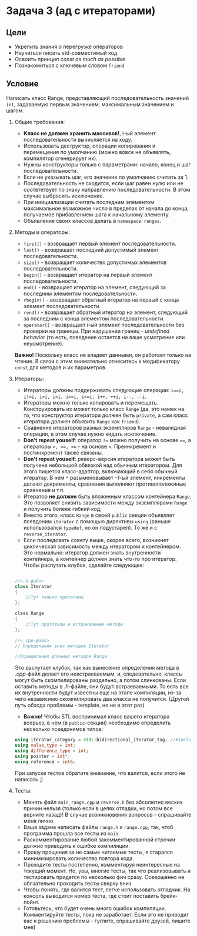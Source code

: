 # Задача 3 (ад с итераторами)
## Цели

- Укрепить знания о перегрузке операторов
- Научиться писать std-совместимый код
- Освоить принцип *const as much as possible*
- Познакомиться с ключевым словом `friend`

## Условие

Написать класс Range, представляющий последовательность значений `int`, задаваемую первым значением, максимальным значением и шагом.

1. Общие требования:
    - **Класс не должен хранить массивов!**, i-ый элемент последовательности вычисляется на ходу. 
    - Использовать деструктор, операции копирования и перемещения по умолчанию (можно вовсе не объявлять, компилятор сгенерирует их).
    - Нужны конструкторы только с параметрами: начало, конец и шаг последовательности. 
    - Если не указывать шаг, его значение по умолчанию считать за 1.
    - Последовательность не сходится, если шаг равен нулю или не соотвтетвует по знаку направлению последовательности. В этом случае выбросить исключение.
    - При инициализации считать последним элементом максимальное возможное число в пределах от начала до конца, получаемое прибавлением шага к начальному элементу.
    - Объявление своих классов делать в `namespace ranges`.
    
2. Методы и операторы:

    - `first()` - возвращает первый элемент последовательности.
    - `last()` - возвращает последний допустимый элемент последовательности.
    - `size()` - возвращает количество допустимых элементов последовательности.
    - `begin()` - возвращает итератор на первый элемент последовательности.
    - `end()` - возвращает итератор на элемент, следующий за последним элементом последовательности.
    - `rbegin()` - возвращает обратный итератор на первый с конца элемент последовательности. 
    - `rend()` - возвращает обратный итератор на элемент, следующий за последним с конца элементом последовательности.
    - `operator[]` - возвращает i-ый элемент последовательности без проверки на границы. При нарушении границ - *undefined behavior* (то есть, поведение остается на ваше усмотрение или неусмотрение).

    **Важно!** Поскольку класс не владеет данными, он работает только на чтение. В связи с этим внимательно отнеситесь к модификатору `const` для методов и их параметров.

3. Итераторы:

    - Итераторы должны поддерживать следующие операции: `i==i, i!=i, i>i, i<i, i>=i, i<=i, i++, ++i, i--, --i`.
    - Итераторы можно только копировать и перемещать. Конструировать их может только класс `Range` (да, это намек на то, что конструктор итератора должен быть `private`, а сам класс итератора должен объявить `Range` как `friend`).
    - Сравнение итераторов разных экземпляров `Range` - невалидная операция, в этом случае нужно кидать исключение.
    - **Don't repeat youself**: оператор `!=` можно получить на основе `==`, а операторы `>, >=, <=` - на основе `<`. Преинкремент и постинкремент также связаны.
    - **Don't repeat youself**: реверс-версия итератора может быть получена небольшой обвязкой над обычным итератором. Для этого пишется класс-адаптор, включающий в себя обычный итератор. В нем `*` разыменовывает *-1-ый* элемент, инкременты делают декременты, сравнения выполняют противоположиные сравнения и т.п.
    - Итератор **не должен** быть вложенным классом контейнера `Range`. Это позволяет снизить зависимости между экземплярами `Range` и получить болеее гибкий код;
    - Вместо этого, класс `Range` в своей `public` секции объявляет псевдоним `iterator` с помощью директивы `using` (раньше использовался `typedef`, но он подустарел). То же и с `reverse_iterator`.
    - Если последовать совету выше, скорее всего, возникнет циклическая зависимость между итератором и контейнером. Это нормально: итератор должен знать внутренности контейнера, а контейнер должен знать что-то про итератор. Чтобы распутать клубок, сделайте следующее:
    ```cpp

    //<.h-файл>
    class Iterator
    {
        //Тут только прототипы
    };

    сlass Range
    {
        //Тут прототипы и встраиваемые методы
    };

    //<.cpp-файл>
    // Определения всех методов Iterator
    
    //Определения длинных методов Range
    ```
    Это распутает клубок, так как вынесение определения метода в *.cpp*-файл делает его невстраеваемым, и, следовательно, классы могут быть скомпилированы раздельно, а потом слинкованы.
    Если оставить методы в *.h*-файле, они будут встраеваемыми. То есть все их внутренности будут известны еще на этапе компиляции, из-за чего независимо скомпилировать два класса не получится. 
    (Другой путь обхода проблемы - template, но не в этот раз)

    - **Важно!** Чтобы STL воспринимал класс вашего итератора всерьез, в нем (в `public`-секции) необходимо определить несколько псевдонимов типов:

    ```cpp
    using iterator_category = std::bidirectional_iterator_tag; //#include <iterator>
    using value_type = int;
    using difference_type = int;
    using pointer = int*;
    using reference = int&;
    ```
    При запуске тестов обратите внимание, что валится, если этого не написать ;)

4. Тесты:

    - Менять файл `main_range.cpp` и `reverse.h` без абсолютно веских причин нельзя (только если в целях отладки, но потом все верните назад)! В случае возникновения вопросов - спрашивайте меня лично.
    - Ваша задана написать файлы `range.h` и `range.cpp`, так, чтоб программа прошла все тесты из `main`. 
    - Раскомментирование любой закомментированной строчки должно приводить к ошибке компиляции.
    - Прошу прощения за не самые читаемые тесты, я старался минимизировать количество повтора кода.
    - Проходите тесты постепенно, комментируя неинтересные на текущий момент. Но, увы, многие тесты, так что реализовывать и тестировать придется по несколько фич сразу. Совершенно не обязательно проходить тесты сверху вниз.
    - Чтобы понять, где валится тест, легче использовать отладчик. На консоль выводится номер теста, где стоит поставить брейк-пойнт.
    - Готовьтесь, что будет очень много ошибок компиляции. Комментируйте тесты, пока не заработает. Если это не приводит вас к решению проблемы - гуглите, спрашивайте друзей, пишите мне)
